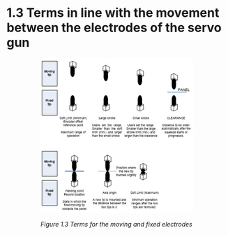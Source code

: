 ﻿# 1.3 Terms in line with the movement between the electrodes of the servo gun


<p align="center">
 <img src="../_assets/image_8_eng.PNG" width="70%"></img>
 <em><p align="center">Figure 1.3 Terms for the moving and fixed electrodes</p></em>
</p>